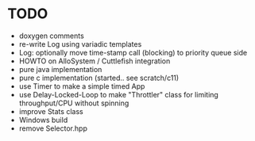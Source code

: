 # TODO

- doxygen comments
- re-write Log using variadic templates
- Log: optionally move time-stamp call (blocking) to priority queue side
- HOWTO on AlloSystem / Cuttlefish integration
- pure java implementation
- pure c implementation (started.. see scratch/c11)
- use Timer to make a simple timed App
- use Delay-Locked-Loop to make "Throttler" class for limiting throughput/CPU without spinning
- improve Stats class
- Windows build
- remove Selector.hpp
